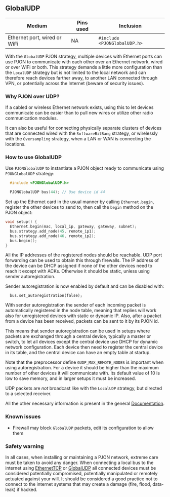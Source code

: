 ## GlobalUDP

| Medium | Pins used | Inclusion |
|--------|-----------|--------------------|
| Ethernet port, wired or WiFi   | NA    | `#include <PJONGlobalUDP.h>`|

With the `GlobalUDP` PJON strategy, multiple devices with Ethernet ports can use PJON to communicate with each other over an
Ethernet network, wired or over WiFi or both. This strategy demands a little more configuration than the `LocalUDP` strategy
but is not limited to the local network and can therefore reach devices farther away, to another LAN connected through
VPN, or potentially across the Internet (beware of security issues).

### Why PJON over UDP?
If a cabled or wireless Ethernet network exists, using this to let devices communicate can be easier than to pull new wires or utilize other radio communication modules.

It can also be useful for connecting physically separate clusters of devices that are connected wired with the `SoftwareBitBang` strategy, or wirelessly with the `Oversampling` strategy, when a LAN or WAN is connecting the locations.

### How to use GlobalUDP
Use `PJONGlobalUDP` to instantiate a PJON object ready to communicate using `PJONGlobalUDP` strategy:
```cpp  
  #include <PJONGlobalUDP.h>

  PJONGlobalUDP bus(44); // Use device id 44
```
Set up the Ethernet card in the usual manner by calling `Ethernet.begin`, register the other devices to send to,
then call the `begin` method on the PJON object:
```cpp  
void setup() {
  Ethernet.begin(mac, local_ip, gateway, gateway, subnet);
  bus.strategy.add_node(45, remote_ip1);
  bus.strategy.add_node(46, remote_ip2);
  bus.begin();
}
```
All the IP addresses of the registered nodes should be reachable. UDP port forwarding can be used to obtain this
through firewalls. The IP address of the device can be DHCP assigned if none of the other devices need to reach it
except with ACKs. Otherwise it should be static, unless using sender autoregistration.

Sender autoregistration is now enabled by default and can be disabled with:

```
  bus.set_autoregistration(false);
```

With sender autoregistration the sender of each incoming packet is automatically registered in the node table, meaning that replies will work also for unregistered devices with static or dynamic IP. Also, after a packet from a device has been received, packets can be sent to it by its PJON id.

This means that sender autoregistration can be used in setups where packets are exchanged through a central device, typically a master or switch, to let all devices except the central device use DHCP for dynamic network configuration. Each device then need to register the central device in its table, and the central device can have an empty table at startup.

Note that the preprocessor define `GUDP_MAX_REMOTE_NODES` is important when using autoregistration. For a device it should be higher than the maximum number of other devices it will communicate with. Its default value of 10 is low to save memory, and in larger setups it must be increased.

UDP packets are _not_ broadcast like with the `LocalUDP` strategy, but directed to a selected receiver.

All the other necessary information is present in the general [Documentation](/documentation).

### Known issues
- Firewall may block `GlobalUDP` packets, edit its configuration to allow them

### Safety warning
In all cases, when installing or maintaining a PJON network, extreme care must be taken to avoid any danger. When connecting a local bus to the internet using [EthernetTCP](/src/strategies/EthernetTCP) or [GlobalUDP](/src/strategies/GlobalUDP) all connected devices must be considered potentially compromised, potentially manipulated or remotely actuated against your will. It should be considered a good practice not to connect to the internet systems that may create a damage (fire, flood, data-leak) if hacked.
